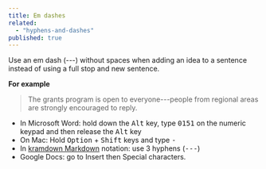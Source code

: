 ```yaml
---
title: Em dashes
related: 
  - "hyphens-and-dashes"
published: true
---
```


Use an em dash (---) without spaces when adding an idea to a sentence instead of using a full stop and new sentence.

**For example**

> The grants program is open to everyone---people from regional areas are strongly encouraged to reply.

- In Microsoft Word: hold down the <kbd>Alt</kbd> key, type <kbd>0151</kbd> on the numeric keypad and then release the <kbd>Alt</kbd> key
- On Mac: Hold <kbd>Option</kbd> + <kbd>Shift</kbd> keys and type <kbd>-</kbd> 
- In [kramdown Markdown](http://kramdown.gettalong.org/) notation: use 3 hyphens (<kbd>---</kbd>)
- Google Docs: go to Insert then Special characters.
